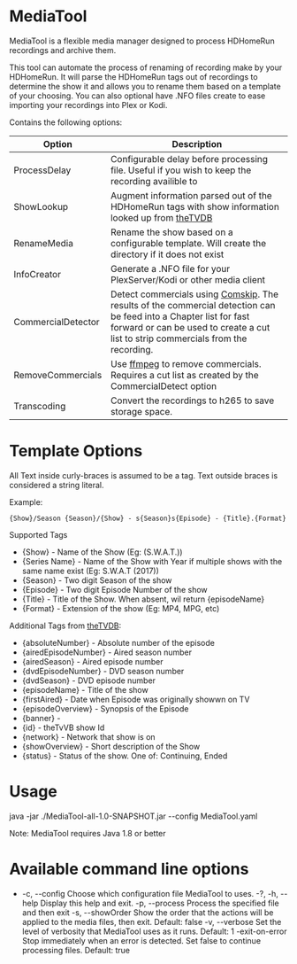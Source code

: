 # MediaTool
MediaTool is a flexible media manager designed to process HDHomeRun recordings and archive them.

This tool can automate the process of renaming of recording make by your HDHomeRun. It will parse the HDHomeRun tags out of recordings to determine the show it and allows you to rename them based on a template of your choosing. You can also optional have .NFO files create to ease importing your recordings into Plex or Kodi.



Contains the following options:

Option | Description
------------ | -------------
ProcessDelay | Configurable delay before processing file. Useful if you wish to keep the recording availible to 
ShowLookup | Augment information parsed out of the HDHomeRun tags with show information looked up from [theTVDB](https://www.thetvdb.com/)
RenameMedia | Rename the show based on a configurable template. Will create the directory if it does not exist
InfoCreator | Generate a .NFO file for your PlexServer/Kodi or other media client
CommercialDetector | Detect commercials using [Comskip](https://github.com/erikkaashoek/Comskip). The results of the commercial detection can be feed into a Chapter list for fast forward or can be used to create a cut list to strip commercials from the recording.  
RemoveCommercials | Use [ffmpeg](https://ffmpeg.org/) to remove commercials. Requires a cut list as created by the CommercialDetect option 
Transcoding | Convert the recordings to h265 to save storage space.   


# Template Options
All Text inside curly-braces is assumed to be a tag. Text outside braces is considered a string literal.

Example:

`{Show}/Season {Season}/{Show} - s{Season}s{Episode} - {Title}.{Format}`

Supported Tags
- {Show} - Name of the Show (Eg: (S.W.A.T.))
- {Series Name} - Name of the Show with Year if multiple shows with the same name exist (Eg: S.W.A.T (2017))
- {Season} - Two digit Season of the show
- {Episode} - Two digit Episode Number of the show
- {Title} - Title of the Show. When absent, wil return {episodeName}
- {Format} - Extension of the show (Eg: MP4, MPG, etc)

Additional Tags from [theTVDB](https://www.thetvdb.com/):
- {absoluteNumber} - Absolute number of the episode
- {airedEpisodeNumber} - Aired season number
- {airedSeason} - Aired episode number
- {dvdEpisodeNumber} - DVD season number
- {dvdSeason} - DVD episode number
- {episodeName} - Title of the show
- {firstAired} - Date when Episode was originally showwn on TV
- {episodeOverview} - Synopsis of the Episode
- {banner} -
- {id} - theTvVB show Id
- {network} - Network that show is on
- {showOverview} - Short description of the Show
- {status} - Status of the show. One of: Continuing, Ended

# Usage
java -jar ./MediaTool-all-1.0-SNAPSHOT.jar --config MediaTool.yaml

Note: MediaTool requires Java 1.8 or better 

# Available command line options

  * -c, --config
      Choose which configuration file MediaTool to uses.
    -?, -h, --help
      Display this help and exit.
    -p, --process
      Process the specified file and then exit
    -s, --showOrder
      Show the order that the actions will be applied to the media files, then 
      exit. 
      Default: false
    -v, --verbose
      Set the level of verbosity that MediaTool uses as it runs.
      Default: 1
    -exit-on-error
      Stop immediately when an error is detected. Set false to continue 
      processing files.
      Default: true
